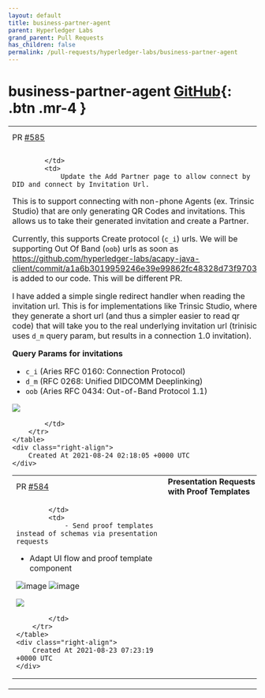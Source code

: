 ```yaml
---
layout: default
title: business-partner-agent
parent: Hyperledger Labs
grand_parent: Pull Requests
has_children: false
permalink: /pull-requests/hyperledger-labs/business-partner-agent
---
```


# business-partner-agent <span class="fs-3 right-align">[GitHub](https://github.com/hyperledger-labs/business-partner-agent){: .btn .mr-4 }</span>


<div>
    <table>
        <tr>
            <td>
                PR <a href="https://github.com/hyperledger-labs/business-partner-agent/pull/585" class=".btn">#585</a>
            </td>
            <td>
                <b>
                    Feature/receive invite
                </b>
            </td>
        </tr>
        <tr>
            <td>
                
            </td>
            <td>
                Update the Add Partner page to allow connect by DID and connect by Invitation Url.

This is to support connecting with non-phone Agents (ex. Trinsic Studio) that are only generating QR Codes and invitations. This allows us to take their generated invitation and create a Partner.

Currently, this supports Create protocol (`c_i`) urls. We will be supporting Out Of Band (`oob`) urls as soon as https://github.com/hyperledger-labs/acapy-java-client/commit/a1a6b3019959246e39e99862fc48328d73f97039 is added to our code. This will be different PR.

I have added a simple single redirect handler when reading the invitation url. This is for implementations like Trinsic Studio, where they generate a short url (and thus a simpler easier to read qr code) that will take you to the real underlying invitation url (trinisic uses `d_m` query param, but results in a connection 1.0 invitation).

**Query Params for invitations**

- `c_i` (Aries RFC 0160: Connection Protocol)
- `d_m` (RFC 0268: Unified DIDCOMM Deeplinking)
- `oob` (Aries RFC 0434: Out-of-Band Protocol 1.1)




<a href="https://gitpod.io/#https://github.com/hyperledger-labs/business-partner-agent/pull/585"><img src="https://gitpod.io/button/open-in-gitpod.svg"/></a>


            </td>
        </tr>
    </table>
    <div class="right-align">
        Created At 2021-08-24 02:18:05 +0000 UTC
    </div>
</div>

<div>
    <table>
        <tr>
            <td>
                PR <a href="https://github.com/hyperledger-labs/business-partner-agent/pull/584" class=".btn">#584</a>
            </td>
            <td>
                <b>
                    Presentation Requests with Proof Templates
                </b>
            </td>
        </tr>
        <tr>
            <td>
                
            </td>
            <td>
                - Send proof templates instead of schemas via presentation requests
- Adapt UI flow and proof template component

![image](https://user-images.githubusercontent.com/87176157/130406842-4affe8c9-b548-4bd9-af23-128be71364b6.png)
![image](https://user-images.githubusercontent.com/87176157/130406898-50925f2d-e95e-4106-bd8f-9e1fca68ca96.png)


<a href="https://gitpod.io/#https://github.com/hyperledger-labs/business-partner-agent/pull/584"><img src="https://gitpod.io/button/open-in-gitpod.svg"/></a>


            </td>
        </tr>
    </table>
    <div class="right-align">
        Created At 2021-08-23 07:23:19 +0000 UTC
    </div>
</div>

